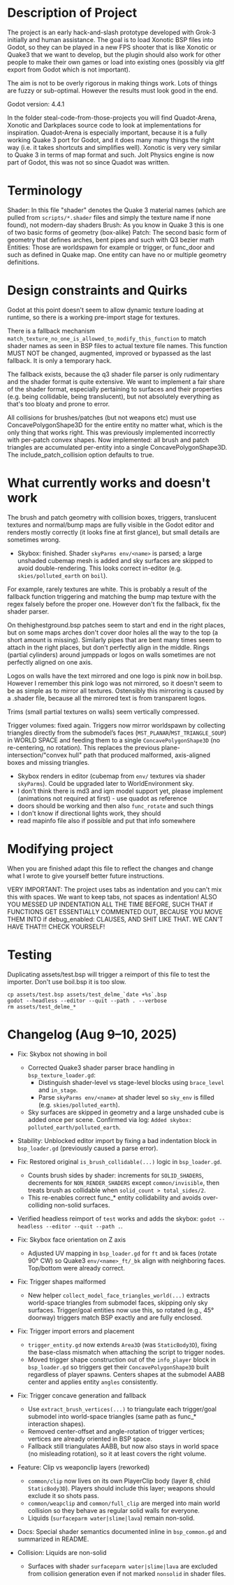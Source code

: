 # Description of Project

The project is an early hack-and-slash prototype developed with Grok-3 initially and human assistance. The goal is to load Xonotic BSP files into Godot, so they can be played in a new FPS shooter that is like Xonotic or Quake3 that we want to develop, but the plugin should also work for other people to make their own games or load into existing ones (possibly via gltf export from Godot which is not important).

The aim is not to be overly rigorous in making things work. Lots of things are fuzzy or sub-optimal. However the results must look good in the end.

Godot version: 4.4.1

In the folder steal-code-from-those-projects you will find Quadot-Arena, Xonotic and Darkplaces source code to look at implementations for inspiration. Quadot-Arena is especially important, because it is a fully working Quake 3 port for Godot, and it does many many things the right way (i.e. it takes shortcuts and simplifies well). Xonotic is very very similar to Quake 3 in terms of map format and such. Jolt Physics engine is now part of Godot, this was not so since Quadot was written.

# Terminology

Shader: In this file "shader" denotes the Quake 3 material names (which are pulled from `scripts/*.shader` files and simply the texture name if none found), not modern-day shaders
Brush: As you know in Quake 3 this is one of two basic forms of geometry (box-alike)
Patch: The second basic form of geometry that defines arches, bent pipes and such with Q3 bezier math
Entities: Those are worldspawn for example or trigger, or func_door and such as defined in Quake map. One entity can have no or multiple geometry definitions.

# Design constraints and Quirks

Godot at this point doesn't seem to allow dynamic texture loading at runtime, so there is a working pre-import stage for textures.

There is a fallback mechanism `match_texture_no_one_is_allowed_to_modify_this_function` to match shader names as seen in BSP files to actual texture file names. This function MUST NOT be changed, augmented, improved or bypassed as the last fallback. It is only a temporary hack.

The fallback exists, because the q3 shader file parser is only rudimentary and the shader format is quite extensive. We want to implement a fair share of the shader format, especially pertaining to surfaces and their properties (e.g. being collidable, being translucent), but not absolutely everything as that's too bloaty and prone to error.

All collisions for brushes/patches (but not weapons etc) must use ConcavePolygonShape3D for the entire entity no matter what, which is the only thing that works right. This was previously implemented incorrectly with per-patch convex shapes. Now implemented: all brush and patch triangles are accumulated per-entity into a single ConcavePolygonShape3D. The include_patch_collision option defaults to true.

# What currently works and doesn't work

The brush and patch geometry with collision boxes, triggers, translucent textures and normal/bump maps are fully visible in the Godot editor and renders mostly correctly (it looks fine at first glance), but small details are sometimes wrong.

- Skybox: finished. Shader `skyParms env/<name>` is parsed; a large unshaded cubemap mesh is added and sky surfaces are skipped to avoid double-rendering. This looks correct in-editor (e.g. `skies/polluted_earth` on `boil`).

For example, rarely textures are white. This is probably a result of the fallback function triggering and matching the bump map texture with the regex falsely before the proper one. However don't fix the fallback, fix the shader parser.

On thehighestground.bsp patches seem to start and end in the right places, but on some maps arches don't cover door holes all the way to the top (a short amount is missing). Similarly pipes that are bent many times seem to attach in the right places, but don't perfectly align in the middle. Rings (partial cylinders) around jumppads or logos on walls sometimes are not perfectly aligned on one axis.

Logos on walls have the text mirrored and one logo is pink now in boil.bsp. However I remember this pink logo was not mirrored, so it doesn't seem to be as simple as to mirror all textures. Ostensibly this mirroring is caused by a .shader file, because all the mirrored text is from transparent logos.

Trims (small partial textures on walls) seem vertically compressed.

Trigger volumes: fixed again. Triggers now mirror worldspawn by collecting triangles directly from the submodel’s faces (`MST_PLANAR`/`MST_TRIANGLE_SOUP`) in WORLD SPACE and feeding them to a single `ConcavePolygonShape3D` (no re-centering, no rotation). This replaces the previous plane-intersection/"convex hull" path that produced malformed, axis-aligned boxes and missing triangles.

- Skybox renders in editor (cubemap from `env/` textures via shader `skyParms`). Could be upgraded later to WorldEnvironment sky.
- I don't think there is md3 and iqm model support yet, please implement (animations not required at first) - use quadot as reference
- doors should be working and then also `func_rotate` and such things
- I don't know if directional lights work, they should
- read mapinfo file also if possible and put that info somewhere

# Modifying project

When you are finished adapt this file to reflect the changes and change what I wrote to give yourself better future instructions.

VERY IMPORTANT: The project uses tabs as indentation and you can't mix this with spaces. We want to keep tabs, not spaces as indentation! ALSO YOU MESSED UP INDENTATION ALL THE TIME BEFORE, SUCH THAT if FUNCTIONS GET ESSENTIALLY COMMENTED OUT, BECAUSE YOU MOVE THEM INTO if debug_enabled: CLAUSES, AND SHIT LIKE THAT. WE CAN'T HAVE THAT!!! CHECK YOURSELF!

# Testing

Duplicating assets/test.bsp will trigger a reimport of this file to test the importer. Don't use boil.bsp it is too slow.

```
cp assets/test.bsp assets/test_delme_`date +%s`.bsp
godot --headless --editor --quit --path . --verbose
rm assets/test_delme_*
```

# Changelog (Aug 9–10, 2025)

- Fix: Skybox not showing in boil
  - Corrected Quake3 shader parser brace handling in `bsp_texture_loader.gd`:
    - Distinguish shader-level vs stage-level blocks using `brace_level` and `in_stage`.
    - Parse `skyParms env/<name>` at shader level so `sky_env` is filled (e.g. `skies/polluted_earth`).
  - Sky surfaces are skipped in geometry and a large unshaded cube is added once per scene. Confirmed via log: `Added skybox: polluted_earth/polluted_earth`.
- Stability: Unblocked editor import by fixing a bad indentation block in `bsp_loader.gd` (previously caused a parse error).
- Fix: Restored original `is_brush_collidable(...)` logic in `bsp_loader.gd`.
  - Counts brush sides by shader: increments for `SOLID_SHADERS`, decrements for `NON_RENDER_SHADERS` except `common/invisible`, then treats brush as collidable when `solid_count > total_sides/2`.
  - This re-enables correct func_* entity collidability and avoids over-colliding non-solid surfaces.
- Verified headless reimport of `test` works and adds the skybox: `godot --headless --editor --quit --path .`.

- Fix: Skybox face orientation on Z axis
  - Adjusted UV mapping in `bsp_loader.gd` for `ft` and `bk` faces (rotate 90° CW) so Quake3 `env/<name>_ft/_bk` align with neighboring faces. Top/bottom were already correct.

- Fix: Trigger shapes malformed
  - New helper `collect_model_face_triangles_world(...)` extracts world-space triangles from submodel faces, skipping only sky surfaces. Trigger/goal entities now use this, so rotated (e.g., 45° doorway) triggers match BSP exactly and are fully enclosed.

- Fix: Trigger import errors and placement
  - `trigger_entity.gd` now extends `Area3D` (was `StaticBody3D`), fixing the base-class mismatch when attaching the script to trigger nodes.
  - Moved trigger shape construction out of the `info_player` block in `bsp_loader.gd` so triggers get their `ConcavePolygonShape3D` built regardless of player spawns. Centers shapes at the submodel AABB center and applies entity `angles` consistently.

- Fix: Trigger concave generation and fallback
  - Use `extract_brush_vertices(...)` to triangulate each trigger/goal submodel into world-space triangles (same path as func_* interaction shapes).
  - Removed center-offset and angle-rotation of trigger vertices; vertices are already oriented in BSP space.
  - Fallback still triangulates AABB, but now also stays in world space (no misleading rotation), so it at least covers the right volume.

- Feature: Clip vs weaponclip layers (reworked)
  - `common/clip` now lives on its own PlayerClip body (layer 8, child `StaticBody3D`). Players should include this layer; weapons should exclude it so shots pass.
  - `common/weapclip` and `common/full_clip` are merged into main world collision so they behave as regular solid walls for everyone.
  - Liquids (`surfaceparm water|slime|lava`) remain non-solid.

- Docs: Special shader semantics documented inline in `bsp_common.gd` and summarized in README.

- Collision: Liquids are non-solid
  - Surfaces with shader `surfaceparm water|slime|lava` are excluded from collision generation even if not marked `nonsolid` in shader files.
